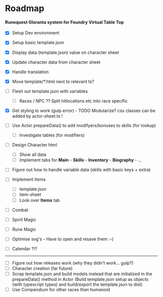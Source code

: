 # Roadmap 
#### Runequest Gloranta system for Foundry Virtual Table Top

* [x] Setup Dev environment
* [x] Setup basic template.json
* [x] Display data (template.json) value on character sheet
* [x] Update character data from character sheet
* [x] Handle translation
* [x] Move template/*.html next to relevant ts?

* [ ] Flesh out template.json with variables
    * [ ] Races / NPC ?? Split hitlocations etc into race specific
* [x] Get styling to work (gulp error) - TODO Modularize? css classes can be added by actor-sheet.ts !
* [ ] Use Actor prepareData() to add modifyers/bonuses to skills (for lookup)
    * [ ] Investigate tables (for modifiers)
* [ ] Design Character html 
    * [ ] Show all data
    * [ ] Implement tabs for **Main** - **Skills** - **Inventory** - **Biography** - ...
* [ ] Figure out how to handle variable data (skills with basic keys + extra)
* [ ] Implement Items
    * [ ] template.json
    * [ ] item-sheet
    * [ ] Look over **Items** tab
* [ ] Combat
* [ ] Spirit Magic
* [ ] Rune Magic
* [ ] Optimise svg's - Have to open and resave them :-(
* [ ] Calendar ?!?
---
* [ ] Figure out how releases work (why they didn't work... gulp?)
* [ ] Character creation (far future)
* [ ] Scrap template.json and build models instead that are initialized in the prepareData() method in Actor
      (Build template.json setup as objects (with typescript types) and build/export the template.json to dist)
* [ ] Use Compendium for other races than humanoid
